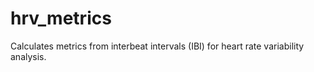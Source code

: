 # hrv_metrics
Calculates metrics from interbeat intervals (IBI) for heart rate variability analysis. 
